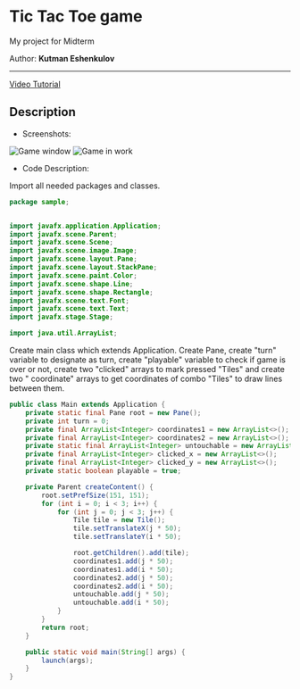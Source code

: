 # Tic Tac Toe game

My project for Midterm

Author: **Kutman Eshenkulov**

___
[Video Tutorial](https://www.youtube.com/watch?v=dQw4w9WgXcQ)

## Description

* Screenshots:

![Game window](https://user-images.githubusercontent.com/73386100/111062011-8dae3380-84d0-11eb-9ee3-af9a84fdeeb6.png)
![Game in work](https://user-images.githubusercontent.com/73386100/111061997-75d6af80-84d0-11eb-9ff5-da9a1ec0d805.png)

* Code Description:

Import all needed packages and classes.

```Java
package sample;


import javafx.application.Application;
import javafx.scene.Parent;
import javafx.scene.Scene;
import javafx.scene.image.Image;
import javafx.scene.layout.Pane;
import javafx.scene.layout.StackPane;
import javafx.scene.paint.Color;
import javafx.scene.shape.Line;
import javafx.scene.shape.Rectangle;
import javafx.scene.text.Font;
import javafx.scene.text.Text;
import javafx.stage.Stage;

import java.util.ArrayList;

```

Create main class which extends Application. Create Pane, create "turn" variable to designate as turn, create "playable"
variable to check if game is over or not, create two "clicked" arrays to mark pressed "Tiles" and create two "
coordinate" arrays to get coordinates of combo "Tiles" to draw lines between them.

```Java
public class Main extends Application {
    private static final Pane root = new Pane();
    private int turn = 0;
    private final ArrayList<Integer> coordinates1 = new ArrayList<>();
    private final ArrayList<Integer> coordinates2 = new ArrayList<>();
    private static final ArrayList<Integer> untouchable = new ArrayList<>();
    private final ArrayList<Integer> clicked_x = new ArrayList<>();
    private final ArrayList<Integer> clicked_y = new ArrayList<>();
    private static boolean playable = true;

    private Parent createContent() {
        root.setPrefSize(151, 151);
        for (int i = 0; i < 3; i++) {
            for (int j = 0; j < 3; j++) {
                Tile tile = new Tile();
                tile.setTranslateX(j * 50);
                tile.setTranslateY(i * 50);

                root.getChildren().add(tile);
                coordinates1.add(j * 50);
                coordinates1.add(i * 50);
                coordinates2.add(j * 50);
                coordinates2.add(i * 50);
                untouchable.add(j * 50);
                untouchable.add(i * 50);
            }
        }
        return root;
    }

    public static void main(String[] args) {
        launch(args);
    }
}
```
